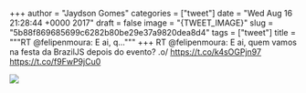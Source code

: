 
+++
author = "Jaydson Gomes"
categories = ["tweet"]
date = "Wed Aug 16 21:28:44 +0000 2017"
draft = false
image = "{TWEET_IMAGE}"
slug = "5b88f869685699c6282b80be29e37a9820dea8d4"
tags = ["tweet"]
title = """RT @felipenmoura: E ai, q..."""
+++
RT @felipenmoura: E ai, quem vamos na festa da BrazilJS depois do evento? .o/
https://t.co/k4sOGPjn97 https://t.co/f9FwP9jCu0

![](/images/tweet-media/897933165943300096-DHW7cYtXsAIGc4m.jpg)